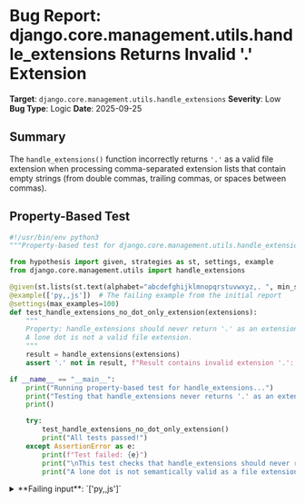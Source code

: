 # Bug Report: django.core.management.utils.handle_extensions Returns Invalid '.' Extension

**Target**: `django.core.management.utils.handle_extensions`
**Severity**: Low
**Bug Type**: Logic
**Date**: 2025-09-25

## Summary

The `handle_extensions()` function incorrectly returns `'.'` as a valid file extension when processing comma-separated extension lists that contain empty strings (from double commas, trailing commas, or spaces between commas).

## Property-Based Test

```python
#!/usr/bin/env python3
"""Property-based test for django.core.management.utils.handle_extensions."""

from hypothesis import given, strategies as st, settings, example
from django.core.management.utils import handle_extensions

@given(st.lists(st.text(alphabet="abcdefghijklmnopqrstuvwxyz,. ", min_size=1, max_size=30)))
@example(['py,,js'])  # The failing example from the initial report
@settings(max_examples=100)
def test_handle_extensions_no_dot_only_extension(extensions):
    """
    Property: handle_extensions should never return '.' as an extension
    A lone dot is not a valid file extension.
    """
    result = handle_extensions(extensions)
    assert '.' not in result, f"Result contains invalid extension '.': {result}"

if __name__ == "__main__":
    print("Running property-based test for handle_extensions...")
    print("Testing that handle_extensions never returns '.' as an extension")
    print()

    try:
        test_handle_extensions_no_dot_only_extension()
        print("All tests passed!")
    except AssertionError as e:
        print(f"Test failed: {e}")
        print("\nThis test checks that handle_extensions should never return '.' as a standalone extension.")
        print("A lone dot is not semantically valid as a file extension.")
```

<details>

<summary>
**Failing input**: `['py,,js']`
</summary>
```
Running property-based test for handle_extensions...
Testing that handle_extensions never returns '.' as an extension

Test failed: Result contains invalid extension '.': {'.', '.js', '.py'}

This test checks that handle_extensions should never return '.' as a standalone extension.
A lone dot is not semantically valid as a file extension.
```
</details>

## Reproducing the Bug

```python
#!/usr/bin/env python3
"""Minimal reproduction of the django.core.management.utils.handle_extensions bug."""

from django.core.management.utils import handle_extensions

print("Testing handle_extensions with various comma-separated inputs that contain empty strings:")
print()

# Test case 1: Double comma creates empty string
print("Test 1: handle_extensions(['py,,js'])")
result1 = handle_extensions(['py,,js'])
print(f"Result: {result1}")
print(f"Contains '.': {'.' in result1}")
print()

# Test case 2: Trailing comma
print("Test 2: handle_extensions(['py,'])")
result2 = handle_extensions(['py,'])
print(f"Result: {result2}")
print(f"Contains '.': {'.' in result2}")
print()

# Test case 3: Space between commas
print("Test 3: handle_extensions(['py, ,js'])")
result3 = handle_extensions(['py, ,js'])
print(f"Result: {result3}")
print(f"Contains '.': {'.' in result3}")
print()

# Test case 4: Leading comma
print("Test 4: handle_extensions([',py'])")
result4 = handle_extensions([',py'])
print(f"Result: {result4}")
print(f"Contains '.': {'.' in result4}")
print()

# Test case 5: Multiple consecutive commas
print("Test 5: handle_extensions(['py,,,js'])")
result5 = handle_extensions(['py,,,js'])
print(f"Result: {result5}")
print(f"Contains '.': {'.' in result5}")
print()

print("Summary:")
print("The function incorrectly returns '.' as a valid extension when empty strings")
print("are present in the comma-separated input. This happens because empty strings")
print("from split() are prefixed with '.' without checking if they are actually empty.")
```

<details>

<summary>
Function returns '.' as an invalid extension for inputs with empty strings
</summary>
```
Testing handle_extensions with various comma-separated inputs that contain empty strings:

Test 1: handle_extensions(['py,,js'])
Result: {'.js', '.', '.py'}
Contains '.': True

Test 2: handle_extensions(['py,'])
Result: {'.', '.py'}
Contains '.': True

Test 3: handle_extensions(['py, ,js'])
Result: {'.js', '.', '.py'}
Contains '.': True

Test 4: handle_extensions([',py'])
Result: {'.', '.py'}
Contains '.': True

Test 5: handle_extensions(['py,,,js'])
Result: {'.js', '.', '.py'}
Contains '.': True

Summary:
The function incorrectly returns '.' as a valid extension when empty strings
are present in the comma-separated input. This happens because empty strings
from split() are prefixed with '.' without checking if they are actually empty.
```
</details>

## Why This Is A Bug

This violates expected behavior because a standalone dot `'.'` is not a semantically valid file extension. The bug occurs when the function processes empty strings that result from:
- Double commas (`'py,,js'`)
- Trailing commas (`'py,'`)
- Leading commas (`',py'`)
- Spaces between commas (`'py, ,js'`)

The function's docstring shows examples with clean, valid extensions like `'.html'`, `'.js'`, `'.py'`, suggesting empty extensions were not considered. This could cause Django management commands like `makemessages` to unexpectedly match files ending with just a dot (e.g., `file.`), though such files are rare in practice.

The root cause is in lines 47-52 of `/django/core/management/utils.py`: when `split(',')` produces empty strings, the code blindly prefixes them with `'.'` without checking if they're empty, resulting in `'.'` being added to the extension list.

## Relevant Context

The `handle_extensions()` function is used by Django management commands (particularly `makemessages`) to parse file extensions from command-line arguments. Users can specify extensions in multiple ways:
- Multiple `-e` flags: `-e js -e txt`
- Comma-separated: `-e js,txt`
- Mixed: `-e js,txt -e html`

The function is designed to normalize these inputs into a set of extensions with dots (e.g., `{'.js', '.txt', '.html'}`). However, user input often contains typos like trailing commas or double commas, which the current implementation doesn't handle correctly.

Relevant Django documentation: https://docs.djangoproject.com/en/stable/ref/django-admin/#makemessages
Source code location: `/django/core/management/utils.py:34-53`

## Proposed Fix

```diff
--- a/django/core/management/utils.py
+++ b/django/core/management/utils.py
@@ -46,7 +46,7 @@ def handle_extensions(extensions):
     """
     ext_list = []
     for ext in extensions:
-        ext_list.extend(ext.replace(" ", "").split(","))
+        ext_list.extend([e for e in ext.replace(" ", "").split(",") if e])
     for i, ext in enumerate(ext_list):
         if not ext.startswith("."):
             ext_list[i] = ".%s" % ext_list[i]
     return set(ext_list)
```